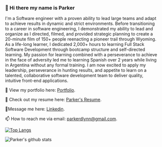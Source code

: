   ### 👋 Hi there my name is Parker 
  
I'm a Software engineer with a proven ability to lead large teams and adapt to achieve results in dynamic and strict environments. Before transitioning to a career in software engineering, I demonstrated my ability to lead and organize as I directed, filmed, and provided strategic planning to create a 20-minute film of 150+ people reenacting a pioneer trail through Wyoming. As a life-long learner, I dedicated 2,000+ hours to learning Full Stack Software Development through bootcamp structure and self-directed learning. My passion for learning combined with a perseverance to achieve in the face of adversity led me to learning Spanish over 2 years while living in Argentina without any formal training. I am now excited to apply my leadership, perseverance in hunting results, and appetite to learn on a talented, collaborative software development team to deliver quality, intuitive front-end applications.



📔 View my portfolio here: [Portfolio](www.parkerdlynn.com).

📝 Check out my resume here: [Parker's Resume](https://docs.google.com/document/d/1H_GwdHIlaeo3HlhCLsjqwyQQgdKRn3OIsEK5Jn8i8Lo/edit?usp=sharing).

💬Message me here: [Linkedin](https://www.linkedin.com/in/parkerdlynn/).

📫 How to reach me via email: [parkerdlynn@gmail.com](mailto:parkerdlynn@gmail.com).


[![Top Langs](https://github-readme-stats.vercel.app/api/top-langs/?username=RicoButtonPusher&layout=compact)](https://github.com/RicoButtonPusher/github-readme-stats)

![Parker's github stats](https://github-readme-stats.vercel.app/api?username=RicoButtonPusher&show_icons=true&theme=dark)

<!--
**RicoButtonPusher/RicoButtonPusher** is a ✨ _special_ ✨ repository because its `README.md` (this file) appears on your GitHub profile.

Here are some ideas to get you started:

- 🔭 I’m currently working on ...
- 🌱 I’m currently learning ...
- 👯 I’m looking to collaborate on ...
- 🤔 I’m looking for help with ...
- 💬 Ask me about ...
- 📫 How to reach me: ...
- 😄 Pronouns: ...
- ⚡ Fun fact: ...
-->
